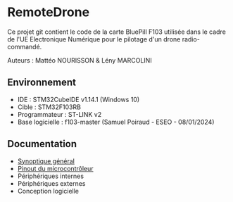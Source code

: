 # RemoteDrone
Ce projet git contient le code de la carte BluePill F103 utilisée dans le cadre de l'UE Electronique Numérique pour le pilotage d'un drone radio-commandé.

Auteurs : Mattéo NOURISSON & Lény MARCOLINI

## Environnement
* IDE : STM32CubeIDE v1.14.1 (Windows 10)
* Cible : STM32F103RB
* Programmateur : ST-LINK v2
* Base logicielle : f103-master (Samuel Poiraud - ESEO - 08/01/2024)

## Documentation
* [Synoptique général](docs/img/synoptique.PNG)
* [Pinout du microcontrôleur](docs/pinout.xlsx)
* Périphériques internes
* Périphériques externes
* Conception logicielle
